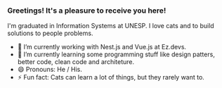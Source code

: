 ### Greetings! It's a pleasure to receive you here! 
I'm graduated in Information Systems at UNESP. I love cats and to build solutions to people problems.

- 🔭 I’m currently working with Nest.js and Vue.js at Ez.devs.
- 🌱 I’m currently learning some programming stuff like design patters, better code, clean code and architeture.
- 😄 Pronouns: He / His.
- ⚡ Fun fact: Cats can learn a lot of things, but they rarely want to.
